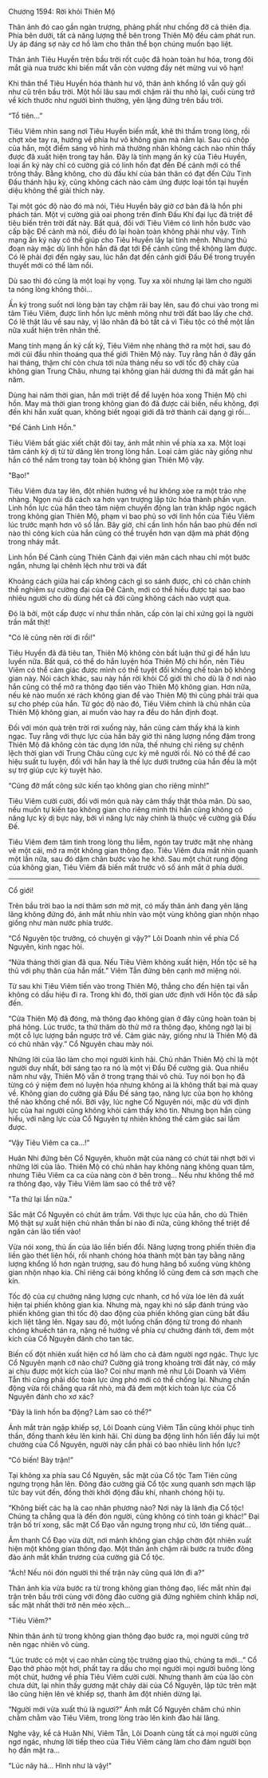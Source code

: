 




Chương 1594: Rời khỏi Thiên Mộ


Thân ảnh đó cao gần ngàn trượng, phảng phất như chống đỡ cả thiên địa. Phía bên dưới, tất cả năng lượng thể bên trong Thiên Mộ đều cảm phát run. Uy áp đáng sợ này cơ hồ làm cho thân thể bọn chúng muốn bạo liệt.

Thân ảnh Tiêu Huyền trên bầu trời rốt cuộc đã hoàn toàn hư hóa, trong đôi mắt già nua trước khi biến mất vẫn còn vương đầy nét mừng vui vô hạn!

Khi thân thể Tiêu Huyền hóa thành hư vô, thân ảnh khổng lồ vẫn quỳ gối như cũ trên bầu trời. Một hồi lâu sau mới chậm rãi thu nhỏ lại, cuối cùng trở về kích thước như người bình thường, yên lặng đứng trên bầu trời.

“Tổ tiên…”

Tiêu Viêm nhìn sang nơi Tiêu Huyền biến mất, khẽ thì thầm trong lòng, rồi chợt xòe tay ra, hướng về phía hư vô không gian mà nắm lại. Sau cú chộp của hắn, một điểm sáng vô hình mà thường nhân không cách nào nhìn thấy được đã xuất hiện trong tay hắn. Đây là tính mạng ấn ký của Tiêu Huyền, loại ấn ký này chỉ có cường giả có linh hồn đạt đến Đế cảnh mới có thể trông thấy. Bằng không, cho dù đấu khí của bản thân có đạt đến Cửu Tinh Đấu thánh hậu kỳ, cũng không cách nào cảm ứng được loại tồn tại huyền diệu không thể giải thích này.

Tại một góc độ nào đó mà nói, Tiêu Huyền bây giờ cơ bản đã là hồn phi phách tán. Một vị cường giả oai phong trên đỉnh Đấu Khí đại lục đã triệt để tiêu biến trên trời đất này. Bất quá, đối với Tiêu Viêm có linh hồn bước vào cấp bậc Đế cảnh mà nói, điều đó lại hoàn toàn không phải như vậy. Tính mạng ấn ký này có thể giúp cho Tiêu Huyền lấy lại tính mệnh. Nhưng thủ đoạn này mặc dù linh hồn hắn đã đạt tới Đế cảnh cũng thể không làm được. Có lẽ phải đợi đến ngày sau, lúc hắn đạt đến cảnh giới Đấu Đế trong truyền thuyết mới có thể làm nổi.

Dù sao thì đó cũng là một loại hy vọng. Tuy xa xôi nhưng lại làm cho người ta nóng lòng không thôi…

Ấn ký trong suốt nơi lòng bàn tay chậm rãi bay lên, sau đó chui vào trong mi tâm Tiêu Viêm, được linh hồn lực mênh mông như trời đất bao lấy che chở. Có lẽ thật lâu về sau này, vị lão nhân đã bỏ tất cả vì Tiêu tộc có thể một lần nữa xuất hiện trên nhân thế.

Mang tính mạng ấn ký cất kỹ, Tiêu Viêm nhẹ nhàng thở ra một hơi, sau đó mới cúi đầu nhìn thoáng qua thế giới Thiên Mộ này. Tuy rằng hắn ở đây gần hai tháng, thậm chí còn chưa tới nửa tháng nếu so với tốc độ chảy của không gian Trung Châu, nhưng tại không gian hải dương thì đã mất gần hai năm.

Dùng hai năm thời gian, hắn mới triệt để để luyện hóa xong Thiên Mộ chi hồn. May mà thời gian trong không gian đó đã được cải biến, nếu không, đợi đến khi hắn xuất quan, không biết ngoại giới đã trở thành cái dạng gì rồi…

"Đế Cảnh Linh Hồn."

Tiêu Viêm bất giác xiết chặt đôi tay, ánh mắt nhìn về phía xa xa. Một loại tâm cảnh kỳ dị từ từ dâng lên trong lòng hắn. Loại cảm giác này giống như hắn có thể nắm trong tay toàn bộ không gian Thiên Mộ vậy.

"Bạo!"

Tiêu Viêm đưa tay lên, đột nhiên hướng về hư không xòe ra một trảo nhẹ nhàng. Ngọn núi đá cách xa hơn vạn trượng lập tức hóa thành phấn vụn. Linh hồn lực của hắn theo tâm niệm chuyển động lan tràn khắp ngóc ngách trong không gian Thiên Mộ, phạm vi bao phủ so với linh hồn của Tiêu Viêm lúc trước mạnh hơn vô số lần. Bây giờ, chỉ cần linh hồn hắn bao phủ đến nơi nào thì công kích của hắn cũng có thể truyền hơn vạn dặm mà phát động trong nháy mắt.

Linh hồn Đế Cảnh cùng Thiên Cảnh đại viên mãn cách nhau chỉ một bước ngắn, nhưng lại chênh lệch như trời và đất

Khoảng cách giữa hai cấp không cách gì so sánh được, chỉ có chân chính thể nghiệm sự cường đại của Đế Cảnh, mới có thể hiểu được tại sao bao nhiêu người cho dù dùng hết cả đời cũng không cách nào vượt qua.

Đó là bởi, một cấp được ví như thần nhân, cấp còn lại chỉ xứng gọi là người trần mắt thịt!

"Có lẽ cũng nên rời đi rồi!"

Tiêu Huyền đã đã tiêu tan, Thiên Mộ không còn bất luận thứ gì để hắn lưu luyến nữa. Bất quá, có thể do hắn luyện hóa Thiên Mộ chi hồn, nên Tiêu Viêm có thể cảm giác được mình có thể tuyệt đối khống chế toàn bộ không gian này. Nói cách khác, sau này hắn rời khỏi Cổ giới thì cho dù là ở nơi nào hắn cũng có thể mở ra thông đạo tiến vào Thiên Mộ không gian. Hơn nữa, nếu kẻ nào muốn xé rách không gian để vào Thiên Mộ thì cũng phải trải qua sự cho phép của hắn. Từ góc độ nào đó, Tiêu Viêm chính là chủ nhân của Thiên Mộ không gian, ai muốn vào hay ra đều do hắn định đoạt.

Đối với món quà trên trời rơi xuống này, hắn cũng cảm thấy khá là kinh ngạc. Tuy rằng với thực lực của hắn bây giờ thì năng lượng nồng đậm trong Thiên Mộ đã không còn tác dụng lớn nữa, thế nhưng chỉ riêng sự chênh lệch thời gian với Trung Châu cũng cực kỳ mê người rồi. Nó có thể đề cao hiệu suất tu luyện, đối với hắn hay là thế lực dưới trướng của hắn đều là một sự trợ giúp cực kỳ tuyệt hảo.

“Cũng đỡ mất công sức kiến tạo không gian cho riêng mình!”

Tiêu Viêm cười cười, đối với món quà này cảm thấy thật thỏa mãn. Dù sao, nếu muốn tự kiến tạo không gian cho riêng mình thì hắn cũng không có năng lực kỳ dị bực này, bởi vì năng lực này chính là thuộc về cường giả Đấu Đế.

Tiêu Viêm đem tâm tình trong lòng thu liễm, ngón tay trước mặt nhẹ nhàng vẽ một cái, mở ra một không gian thông đạo. Tiêu Viêm đưa mắt nhìn quanh một lần nữa, sau đó dậm chân bước vào he khở. Sau một chút rung động của không gian, Tiêu Viêm đã biến mất trước vô số ánh mắt ở phía dưới.

***

Cổ giới!

Trên bầu trời bao la nơi thâm sơn mờ mịt, có mấy thân ảnh đang yên lặng lăng không đứng đó, ánh mắt nhíu nhìn vào một vùng không gian nhộn nhạo giống như màn nước phía trước.

“Cổ Nguyên tộc trưởng, có chuyện gì vậy?” Lôi Doanh nhìn về phía Cổ Nguyên, kinh ngạc hỏi.

“Nửa tháng thời gian đã qua. Nếu Tiêu Viêm không xuất hiện, Hồn tộc sẽ hạ thủ với phụ thân của hắn mất.” Viêm Tẫn đứng bên cạnh mở miệng nói.

Từ sau khi Tiêu Viêm tiến vào trong Thiên Mộ, thẳng cho đến hiện tại vẫn không có dấu hiệu đi ra. Trong khi đó, thời gian ước định với Hồn tộc đã sắp đến.

“Cửa Thiên Mộ đã đóng, mà thông đạo không gian ở đây cũng hoàn toàn bị phá hỏng. Lúc trước, ta thử thăm dò thử mở ra thông đạo, không ngờ lại bị một cỗ lực lượng bắn ngược trở về. Cảm giác này, giống như là Thiên Mộ đã có chủ nhân vậy.” Cổ Nguyên chau mày nói.

Những lời của lão làm cho mọi người kinh hãi. Chủ nhân Thiên Mộ chỉ là một người duy nhất, bởi sáng tạo ra nó là một vị Đấu Đế cường giả. Qua nhiều năm như vậy, Thiên Mộ vẫn ở trong trạng thái vô chủ. Tuy nói bọn họ đã từng có ý niệm đem nó luyện hóa nhưng không ai là không thất bại mà quay về. Không gian do cường giả Đấu Đế sáng tạo, năng lực của bọn họ không thể nào khống chế nổi. Bởi vậy, lúc nghe Cổ Nguyên nói, mặc dù với định lực của hai người cũng không khỏi cảm thấy khó tin. Nhưng bọn hắn cũng hiểu, với năng lực của Cổ Nguyên tự nhiên không thể cảm giác sai lầm được.

“Vậy Tiêu Viêm ca ca…!”

Huân Nhi đứng bên Cổ Nguyên, khuôn mặt của nàng có chút tái nhợt bởi vì những lời của lão. Thiên Mộ có chủ nhân hay không nàng không quan tâm, nhưng Tiêu Viêm ca ca của nàng còn ở bên trong… Nếu như không thể mở ra thông đạo, vậy Tiêu Viêm làm sao có thể trở về?

"Ta thử lại lần nữa."

Sắc mặt Cổ Nguyên có chút âm trầm. Với thực lực của hắn, cho dù Thiên Mộ thật sự xuất hiện chủ nhân thần bí nào đi nữa, cũng không thể triệt để ngăn cản lão tiến vào!

Vừa nói xong, thủ ấn của lão liền biến đổi. Năng lượng trong phiến thiên địa liền gào thét liên hồi, rồi nhanh chóng hóa thành một bàn tay bằng năng lượng khổng lồ hơn ngàn trượng, sau đó hung hăng bổ xuống vùng không gian nhộn nhạo kia. Chỉ riêng cái bóng khổng lồ cũng đem cả sơn mạch che kín.

Tốc độ của cự chưởng năng lượng cực nhanh, cơ hồ vừa lóe lên đã xuất hiện tại phiến không gian kia. Nhưng mà, ngay khi nó sắp đánh trúng vào phiến không gian thì tốc độ dao động của phiến không gian cũng bắt đầu kịch liệt tăng lên. Ngay sau đó, một luồng chấn động từ trong đó nhanh chóng khuếch tán ra, nặng nề hướng về phía cự chưởng đánh tới, đem một kích của Cổ Nguyên đánh cho tan tác.

Biến cố đột nhiên xuất hiện cơ hồ làm cho cả đám người ngơ ngác. Thực lực Cổ Nguyên mạnh cỡ nào chứ? Cường giả trong khoảng trời đất này, có mấy ai chịu được một kích của lão? Coi như mạnh mẽ như Lôi Doanh và Viêm Tẫn thì cũng phải dốc toàn lực ứng phó mới có thể chống lại. Nhưng chấn động vừa rồi chẳng qua rất nhỏ, mà đã đem một kích toàn lực của Cổ Nguyên đánh cho xơ xác?

"Đây là linh hồn ba động? Làm sao có thể?"

Ánh mắt tràn ngập khiếp sợ, Lôi Doanh cùng Viêm Tẫn cũng khôi phục tinh thần, đồng thanh kêu lên kinh hãi. Chỉ dùng ba động linh hồn liền đẩy lui một chưởng của Cổ Nguyên, người này cần phải có bao nhiêu linh hồn lực?

“Có biến! Bày trận!”

Tại không xa phía sau Cổ Nguyên, sắc mặt của Cổ tộc Tam Tiên cũng ngưng trọng hẳn lên. Đông đảo cường giả Cổ tộc xung quanh sơn mạch lập tức bay vút đến, đồng thời khởi động đấu khí, nhanh chóng hội tụ.

“Không biết các hạ là cao nhân phương nào? Nơi này là lãnh địa Cổ tộc! Chúng ta chẳng qua là đến đón người, cũng không có tính toán gì khác!” Đại trận bố trí xong, sắc mặt Cổ Đạo vẫn ngưng trọng như cũ, lớn tiếng quát…

Âm thanh Cổ Đạo vừa dứt, nơi mảnh không gian chập chờn đột nhiên xuất hiện một không gian thông đạo. Một thân ảnh chậm rãi bước ra trước đông đảo ánh mắt khẩn trương của cường giả Cổ tộc.

“Ách! Nếu nói đón người thì thế trận này cũng quá lớn đi a?”

Thân ảnh kia vừa bước ra từ trong không gian thông đạo, liếc mắt nhìn đại trận trên bầu trời cùng với đông đảo cường giả đứng nghiêm chỉnh khắp nơi, sắc mặt nhất thời trở nên méo xệch…

"Tiêu Viêm?"

Nhìn thân ảnh từ trong không gian thông đạo bước ra, mọi người cũng trở nên ngạc nhiên vô cùng.

“Lúc trước có một vị cao nhân cùng tộc trưởng giao thủ, chúng ta mới…” Cổ Đạo thở phào một hơi, phất tay ra dấu cho mọi người mọi người buông lỏng một chút, hướng về phía Tiêu Viêm cười cười. Nhưng thanh âm của lão còn chưa dứt, lại nhìn thấy gương mặt chảy dài của Cổ Nguyên, lập tức trên mặt lão cũng hiện lên vẻ khiếp sợ, thanh âm đột nhiên dừng lại.

“Người mới vừa xuất thủ là ngươi?” Ánh mắt Cổ Nguyên chăm chú nhìn chằm chằm vào Tiêu Viêm, trong lòng trào lên kinh đào hải lãng.

Nghe vậy, kể cả Huân Nhi, Viêm Tẫn, Lôi Doanh cùng tất cả mọi người cũng ngơ ngác, nhưng lời tiếp theo của Tiêu Viêm càng làm cho đám người bọn họ đần mặt ra…

"Lúc nãy hả... Hình như là vậy!"




